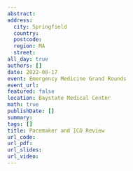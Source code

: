 ```yaml
---
abstract: 
address:
  city: Springfield
  country:
  postcode: 
  region: MA
  street: 
all_day: true
authors: []
date: 2022-08-17
event: Emergency Medicine Grand Rounds
event_url: 
featured: false
location: Baystate Medical Center
math: true
publishDate: []
summary: 
tags: []
title: Pacemaker and ICD Review
url_code: 
url_pdf: 
url_slides: 
url_video: 
---
```

